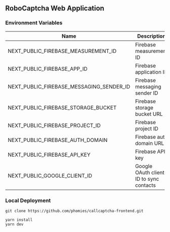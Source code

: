 ## RoboCaptcha Web Application

### Environment Variables
| Name                                     | Description                             |
| ---------------------------------------- | --------------------------------------- |
| NEXT_PUBLIC_FIREBASE_MEASUREMENT_ID      | Firebase measurement ID                 |
| NEXT_PUBLIC_FIREBASE_APP_ID              | Firebase application ID                 |
| NEXT_PUBLIC_FIREBASE_MESSAGING_SENDER_ID | Firebase messaging sender ID            |
| NEXT_PUBLIC_FIREBASE_STORAGE_BUCKET      | Firebase storage bucket URL             |
| NEXT_PUBLIC_FIREBASE_PROJECT_ID          | Firebase project ID                     |
| NEXT_PUBLIC_FIREBASE_AUTH_DOMAIN         | Firebase auth domain URL                |
| NEXT_PUBLIC_FIREBASE_API_KEY             | Firebase API key                        |
| NEXT_PUBLIC_GOOGLE_CLIENT_ID             | Google OAuth client ID to sync contacts |

### Local Deployment
```
git clone https://github.com/phomies/callcaptcha-frontend.git

yarn install
yarn dev
```